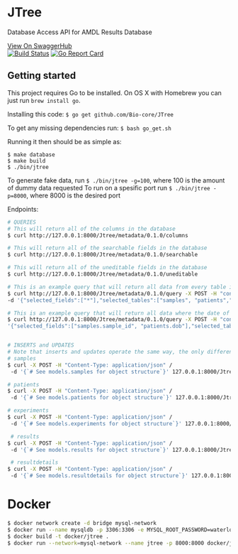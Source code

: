# JTree

Database Access API for AMDL Results Database

[View On SwaggerHub](https://app.swaggerhub.com/apis/JTree/jtree-metadata_api/0.1.0)
</br>
[![Build Status](https://travis-ci.org/Bio-Core/JTree.svg?branch=master)](https://travis-ci.org/Bio-Core/JTree)
[![Go Report Card](https://goreportcard.com/badge/Bio-core/Jtree)](https://goreportcard.com/report/Bio-core/Jtree)

## Getting started

This project requires Go to be installed. On OS X with Homebrew you can just run `brew install go`.

Installing this code:
`$ go get github.com/Bio-core/JTree`

To get any missing dependencies run:
`$ bash go_get.sh`

Running it then should be as simple as:

```console
$ make database
$ make build
$ ./bin/jtree
```
To generate fake data, run `$ ./bin/jtree -g=100`, where 100 is the amount of dummy data requested
To run on a spesific port run `$ ./bin/jtree -p=8000`, where 8000 is the desired port



Endpoints:

```sh
# QUERIES
# This will return all of the columns in the database
$ curl http://127.0.0.1:8000/Jtree/metadata/0.1.0/columns

# This will return all of the searchable fields in the database
$ curl http://127.0.0.1:8000/Jtree/metadata/0.1.0/searchable

# This will return all of the uneditable fields in the database
$ curl http://127.0.0.1:8000/Jtree/metadata/0.1.0/uneditable

# This is an example query that will return all data from every table in the database
$ curl http://127.0.0.1:8000/Jtree/metadata/0.1.0/query -X POST -H "content-type:application/json" /
-d '{"selected_fields":["*"],"selected_tables":["samples", "patients","experiments", "results", "resultdetails"],"selected_conditions":[[]]}'

# This is an example query that will return all data where the date of birth is greater than 1950
$ curl http://127.0.0.1:8000/Jtree/metadata/0.1.0/query -X POST -H "content-type:application/json" -d /
'{"selected_fields":["samples.sample_id", "patients.dob"],"selected_tables":["samples", "patients","experiments", "results", "resultdetails"],"selected_conditions":[["AND", "patients.dob", "Greater than", "1950"]]}'


# INSERTS and UPDATES
# Note that inserts and updates operate the same way, the only difference is that the public key is not passed with the object structure for in insert
# samples
$ curl -X POST -H "Content-Type: application/json" /
 -d '{`# See models.samples for object structure`}' 127.0.0.1:8000/Jtree/metadata/0.1.0/samples

# patients
$ curl -X POST -H "Content-Type: application/json" /
 -d '{`# See models.patients for object structure`}' 127.0.0.1:8000/Jtree/metadata/0.1.0/patients

# experiments
$ curl -X POST -H "Content-Type: application/json" /
 -d '{`# See models.experiments for object structure`}' 127.0.0.1:8000/Jtree/metadata/0.1.0/experiments

 # results
$ curl -X POST -H "Content-Type: application/json" /
 -d '{`# See models.results for object structure`}' 127.0.0.1:8000/Jtree/metadata/0.1.0/results

 # resultdetails
$ curl -X POST -H "Content-Type: application/json" /
 -d '{`# See models.resultdetails for object structure`}' 127.0.0.1:8000/Jtree/metadata/0.1.0/resultdetails

```


# Docker
```bash
$ docker network create -d bridge mysql-network
$ docker run --name mysqldb -p 3306:3306 -e MYSQL_ROOT_PASSWORD=waterloo -d --network=mysql-network mysql/mysql-server
$ docker build -t docker/jtree .
$ docker run --network=mysql-network --name jtree -p 8000:8000 docker/jtree
```
